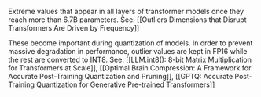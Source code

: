 Extreme values that appear in all layers of transformer models once they reach more than 6.7B parameters.
See: [[Outliers Dimensions that Disrupt Transformers Are Driven by Frequency]]

These become important during quantization of models.
In order to prevent massive degradation in performance, outlier values are kept in FP16 while the rest are converted to INT8.
See: [[LLM.int8(): 8-bit Matrix Multiplication for Transformers at Scale]], [[Optimal Brain Compression: A Framework for Accurate Post-Training Quantization and Pruning]], [[GPTQ: Accurate Post-Training Quantization for Generative Pre-trained Transformers]]
